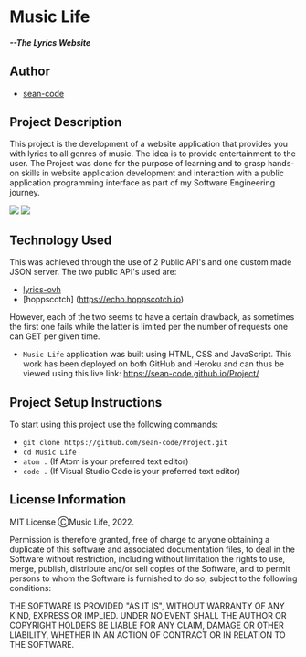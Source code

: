 # Music Life 
##### --The Lyrics Website

## Author
- [sean-code](https://github.com/sean-code)

## Project Description
This project is the development of a website application that provides you with lyrics to all genres of music.
The idea is to provide entertainment to the user.
The Project was done for the purpose of learning and to grasp hands-on skills in website application development and interaction with a public application programming interface as part of my Software Engineering journey. 

![](image.png)
![](image.png)


## Technology Used
This was achieved through the use of 2 Public API's and one custom made JSON server.
The two public API's used are:
- [lyrics-ovh](https://api.lyrics.ovh)
- [hoppscotch] (https://echo.hoppscotch.io)

However, each of the two seems to have a certain drawback, as sometimes the first one fails while the latter is limited per the number of requests one can GET per given time.

- `Music Life` application was built using HTML, CSS and JavaScript. 
This work has been deployed on both GitHub and Heroku and can thus be viewed using this live link: https://sean-code.github.io/Project/

## Project Setup Instructions
To start using this project use the following commands:

- `git clone https://github.com/sean-code/Project.git`
- `cd Music Life`
- `atom .` (If Atom is your preferred text editor)
- `code .` (If Visual Studio Code is your preferred text editor)

## License Information
MIT License
ⒸMusic Life, 2022.

Permission is therefore granted, free of charge to anyone obtaining a duplicate
of this software and associated documentation files, to deal in the Software without restriction, including without limitation the rights to use, merge, publish, distribute and/or sell copies of the Software, and to permit persons to whom the Software is furnished to do so, subject to the following conditions:

THE SOFTWARE IS PROVIDED "AS IT IS", WITHOUT WARRANTY OF ANY KIND, EXPRESS OR
IMPLIED. UNDER NO EVENT SHALL THE
AUTHOR OR COPYRIGHT HOLDERS BE LIABLE FOR ANY CLAIM, DAMAGE OR OTHER
LIABILITY, WHETHER IN AN ACTION OF CONTRACT OR IN RELATION TO THE SOFTWARE.